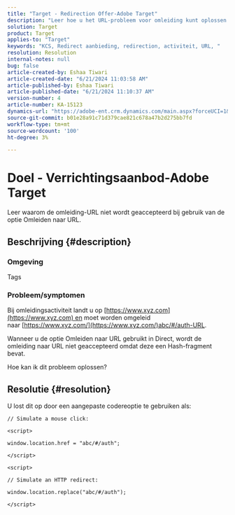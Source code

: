 ```yaml
---
title: "Target - Redirection Offer-Adobe Target"
description: "Leer hoe u het URL-probleem voor omleiding kunt oplossen in omleidingsactiviteiten."
solution: Target
product: Target
applies-to: "Target"
keywords: "KCS, Redirect aanbieding, redirection, activiteit, URL, "
resolution: Resolution
internal-notes: null
bug: false
article-created-by: Eshaa Tiwari
article-created-date: "6/21/2024 11:03:58 AM"
article-published-by: Eshaa Tiwari
article-published-date: "6/21/2024 11:10:37 AM"
version-number: 4
article-number: KA-15123
dynamics-url: "https://adobe-ent.crm.dynamics.com/main.aspx?forceUCI=1&pagetype=entityrecord&etn=knowledgearticle&id=fa80c7f2-bd2f-ef11-840a-6045bd029b18"
source-git-commit: b01e28a91c71d379cae821c678a47b2d275bb7fd
workflow-type: tm+mt
source-wordcount: '100'
ht-degree: 3%

---
```


# Doel - Verrichtingsaanbod-Adobe Target


Leer waarom de omleiding-URL niet wordt geaccepteerd bij gebruik van de optie Omleiden naar URL.

## Beschrijving {#description}


### Omgeving

Tags

### Probleem/symptomen

Bij omleidingsactiviteit landt u op [https://www.xyz.com](https://www.xyz.com) en moet worden omgeleid naar [https://www.xyz.com/](https://www.xyz.com/)abc/#/auth-URL.

Wanneer u de optie Omleiden naar URL gebruikt in Direct, wordt de omleiding naar URL niet geaccepteerd omdat deze een Hash-fragment bevat.

Hoe kan ik dit probleem oplossen?


## Resolutie {#resolution}


U lost dit op door een aangepaste codereoptie te gebruiken als:

`// Simulate a mouse click:`

`<script>`

`window.location.href = "abc/#/auth";`

`</script>`

`<script> `

`// Simulate an HTTP redirect:`

`window.location.replace("abc/#/auth");`

`</script>`
